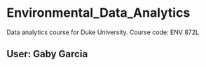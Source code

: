 # Environmental_Data_Analytics
Data analytics course for Duke University. Course code: ENV 872L

## User: Gaby Garcia
